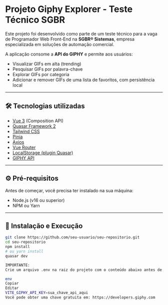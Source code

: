 # Projeto Giphy Explorer - Teste Técnico SGBR

Este projeto foi desenvolvido como parte de um teste técnico para a vaga de Programador Web Front-End na **SGBR® Sistemas**, empresa especializada em soluções de automação comercial.

A aplicação consome a **API do GIPHY** e permite aos usuários:

- Visualizar GIFs em alta (trending)  
- Pesquisar GIFs por palavra-chave  
- Explorar GIFs por categoria  
- Adicionar e remover GIFs de uma lista de favoritos, com persistência local  

---

## 🛠️ Tecnologias utilizadas

- [Vue 3](https://vuejs.org/) (Composition API)  
- [Quasar Framework 2](https://quasar.dev/)  
- [Tailwind CSS](https://tailwindcss.com/)  
- [Pinia](https://pinia.vuejs.org/)  
- [Axios](https://axios-http.com/)  
- [Vue Router](https://router.vuejs.org/)  
- [LocalStorage (plugin Quasar)](https://quasar.dev/quasar-plugins/web-storage)  
- [GIPHY API](https://developers.giphy.com)  

---

## ⚙️ Pré-requisitos

Antes de começar, você precisa ter instalado na sua máquina:

- Node.js (v16 ou superior)  
- NPM ou Yarn  

---

## 🚀 Instalação e Execução

```bash
git clone https://github.com/seu-usuario/seu-repositorio.git
cd seu-repositorio
npm install
# ou yarn install
quasar dev

IMPORTANTE:
Crie um arquivo .env na raiz do projeto com o conteúdo abaixo antes de rodar o servidor:

env
Copiar
Editar
VITE_GIPHY_API_KEY=sua_chave_api_aqui
Você pode obter uma chave gratuita em: https://developers.giphy.com
